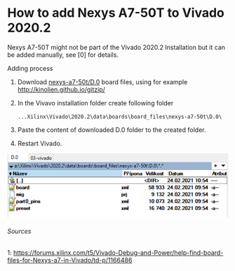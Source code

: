 # How to add Nexys A7-50T to Vivado 2020.2

Nexys A7-50T might not be part of the Vivado 2020.2 Installation but it can be added manually, see [0] for details.

Adding process

1. Download [nexys-a7-50t/D.0](https://github.com/Digilent/vivado-boards/tree/master/new/board_files/nexys-a7-50t/D.0) board files, using for example http://kinolien.github.io/gitzip/

2. In the Vivavo installation folder create following folder

   ```
   ...Xilinx\Vivado\2020.2\data\boards\board_files\nexys-a7-50t\D.0\
   ```

3. Paste the content of downloaded D.0 folder to the created folder.

4. Restart Vivado.

![](board.png)



###### Sources

1: https://forums.xilinx.com/t5/Vivado-Debug-and-Power/help-find-board-files-for-Nexys-a7-in-Vivado/td-p/1166486

